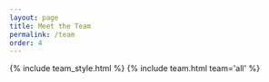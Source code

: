 ```yaml
---
layout: page
title: Meet the Team
permalink: /team
order: 4
---
```


{% include team_style.html %}
{% include team.html team='all' %}
